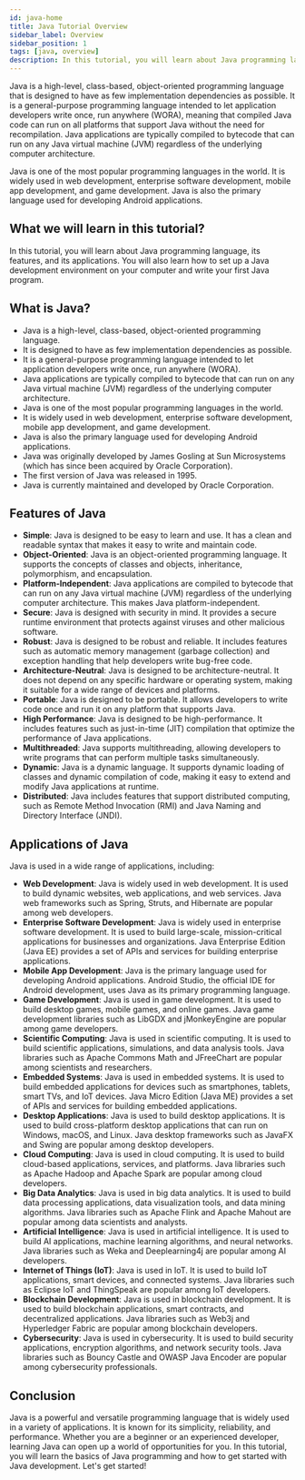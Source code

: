 ```yaml
---
id: java-home
title: Java Tutorial Overview
sidebar_label: Overview
sidebar_position: 1
tags: [java, overview]
description: In this tutorial, you will learn about Java programming language, its features, and its applications.
---
```


Java is a high-level, class-based, object-oriented programming language that is designed to have as few implementation dependencies as possible. It is a general-purpose programming language intended to let application developers write once, run anywhere (WORA), meaning that compiled Java code can run on all platforms that support Java without the need for recompilation. Java applications are typically compiled to bytecode that can run on any Java virtual machine (JVM) regardless of the underlying computer architecture.

Java is one of the most popular programming languages in the world. It is widely used in web development, enterprise software development, mobile app development, and game development. Java is also the primary language used for developing Android applications.


## What we will learn in this tutorial?

In this tutorial, you will learn about Java programming language, its features, and its applications. You will also learn how to set up a Java development environment on your computer and write your first Java program.

## What is Java?

- Java is a high-level, class-based, object-oriented programming language.
- It is designed to have as few implementation dependencies as possible.
- It is a general-purpose programming language intended to let application developers write once, run anywhere (WORA).
- Java applications are typically compiled to bytecode that can run on any Java virtual machine (JVM) regardless of the underlying computer architecture.
- Java is one of the most popular programming languages in the world.
- It is widely used in web development, enterprise software development, mobile app development, and game development.
- Java is also the primary language used for developing Android applications.
- Java was originally developed by James Gosling at Sun Microsystems (which has since been acquired by Oracle Corporation).
- The first version of Java was released in 1995.
- Java is currently maintained and developed by Oracle Corporation.

## Features of Java

- **Simple**: Java is designed to be easy to learn and use. It has a clean and readable syntax that makes it easy to write and maintain code.
- **Object-Oriented**: Java is an object-oriented programming language. It supports the concepts of classes and objects, inheritance, polymorphism, and encapsulation.
- **Platform-Independent**: Java applications are compiled to bytecode that can run on any Java virtual machine (JVM) regardless of the underlying computer architecture. This makes Java platform-independent.
- **Secure**: Java is designed with security in mind. It provides a secure runtime environment that protects against viruses and other malicious software.
- **Robust**: Java is designed to be robust and reliable. It includes features such as automatic memory management (garbage collection) and exception handling that help developers write bug-free code.
- **Architecture-Neutral**: Java is designed to be architecture-neutral. It does not depend on any specific hardware or operating system, making it suitable for a wide range of devices and platforms.
- **Portable**: Java is designed to be portable. It allows developers to write code once and run it on any platform that supports Java.
- **High Performance**: Java is designed to be high-performance. It includes features such as just-in-time (JIT) compilation that optimize the performance of Java applications.
- **Multithreaded**: Java supports multithreading, allowing developers to write programs that can perform multiple tasks simultaneously.
- **Dynamic**: Java is a dynamic language. It supports dynamic loading of classes and dynamic compilation of code, making it easy to extend and modify Java applications at runtime.
- **Distributed**: Java includes features that support distributed computing, such as Remote Method Invocation (RMI) and Java Naming and Directory Interface (JNDI).

## Applications of Java

Java is used in a wide range of applications, including:

- **Web Development**: Java is widely used in web development. It is used to build dynamic websites, web applications, and web services. Java web frameworks such as Spring, Struts, and Hibernate are popular among web developers.
- **Enterprise Software Development**: Java is widely used in enterprise software development. It is used to build large-scale, mission-critical applications for businesses and organizations. Java Enterprise Edition (Java EE) provides a set of APIs and services for building enterprise applications.
- **Mobile App Development**: Java is the primary language used for developing Android applications. Android Studio, the official IDE for Android development, uses Java as its primary programming language.
- **Game Development**: Java is used in game development. It is used to build desktop games, mobile games, and online games. Java game development libraries such as LibGDX and jMonkeyEngine are popular among game developers.
- **Scientific Computing**: Java is used in scientific computing. It is used to build scientific applications, simulations, and data analysis tools. Java libraries such as Apache Commons Math and JFreeChart are popular among scientists and researchers.
- **Embedded Systems**: Java is used in embedded systems. It is used to build embedded applications for devices such as smartphones, tablets, smart TVs, and IoT devices. Java Micro Edition (Java ME) provides a set of APIs and services for building embedded applications.
- **Desktop Applications**: Java is used to build desktop applications. It is used to build cross-platform desktop applications that can run on Windows, macOS, and Linux. Java desktop frameworks such as JavaFX and Swing are popular among desktop developers.
- **Cloud Computing**: Java is used in cloud computing. It is used to build cloud-based applications, services, and platforms. Java libraries such as Apache Hadoop and Apache Spark are popular among cloud developers.
- **Big Data Analytics**: Java is used in big data analytics. It is used to build data processing applications, data visualization tools, and data mining algorithms. Java libraries such as Apache Flink and Apache Mahout are popular among data scientists and analysts.
- **Artificial Intelligence**: Java is used in artificial intelligence. It is used to build AI applications, machine learning algorithms, and neural networks. Java libraries such as Weka and Deeplearning4j are popular among AI developers.
- **Internet of Things (IoT)**: Java is used in IoT. It is used to build IoT applications, smart devices, and connected systems. Java libraries such as Eclipse IoT and ThingSpeak are popular among IoT developers.
- **Blockchain Development**: Java is used in blockchain development. It is used to build blockchain applications, smart contracts, and decentralized applications. Java libraries such as Web3j and Hyperledger Fabric are popular among blockchain developers.
- **Cybersecurity**: Java is used in cybersecurity. It is used to build security applications, encryption algorithms, and network security tools. Java libraries such as Bouncy Castle and OWASP Java Encoder are popular among cybersecurity professionals.

## Conclusion

Java is a powerful and versatile programming language that is widely used in a variety of applications. It is known for its simplicity, reliability, and performance. Whether you are a beginner or an experienced developer, learning Java can open up a world of opportunities for you. In this tutorial, you will learn the basics of Java programming and how to get started with Java development. Let's get started!